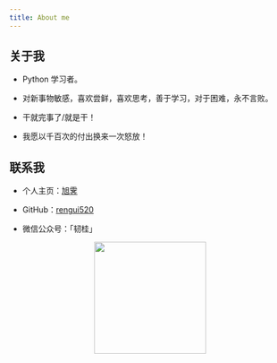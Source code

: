 ```yaml
---
title: About me
---
```


## 关于我

- Python 学习者。

- 对新事物敏感，喜欢尝鲜，喜欢思考，善于学习，对于困难，永不言败。

- 干就完事了/就是干！

- 我愿以千百次的付出换来一次怒放！

## 联系我

- 个人主页：[旭霁](https://rengui520.github.io)

- GitHub：[rengui520](https://github.com/rengui520)

- 微信公众号：「韧桂」

<div  align="center">
<img src="https://rengui520.github.io/images/wechart.jpg" width = "200" height = "200"/>
